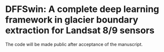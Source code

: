 DFFSwin: A complete deep learning framework in glacier boundary extraction for Landsat 8/9 sensors
====

The code will be made public after acceptance of the manuscript.

